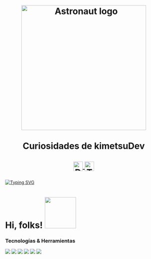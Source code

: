 
<h1 align=center> 
  <a href="#"><img width="400" alt="Astronaut logo" align="center" src="https://miro.medium.com/max/3000/0*JKyzq_e9TUlb84wX" /></a><br><br>
  Curiosidades de kimetsuDev <br> 
    <p>
      <a href="https://discord.com/invite/u3dsh9M" target="blank">
          <img align="center" alt="Discord" width="30px" src="https://img.icons8.com/nolan/64/discord-logo.png" /> </a>
      <a href="https://www.twitch.tv/mouredev" target="_blank">
          <img align="center" alt="Twitch" width="30px" src="https://img.icons8.com/nolan/64/twitch.png" /> </a>
    </p>    
</h1>


[![Typing SVG](https://readme-typing-svg.herokuapp.com/?font=Stick%20No%20Bills&vCenter=true&center-true&size=30&color=ff536d&width=480&lines=Estudiante%20de%20DAM%20en%20prácticas;Futuro%20Pro%20en%20Desarrollo%20de%20Aplicaciones;Pupilo%20de%20MoureDev%20y%20S4vitar%20Cibersecurity;Bug%20...%20¿Qué%20es%20eso?%20👀)](https://git.io/typing-svg)




# Hi, folks! <img src="https://i1.wp.com/bobalicon.com/wp-content/uploads/2021/04/Tercer-Luna-Demoniaca-Akaza.jpg?resize=759%2C500&ssl=1" width="100px" >


### Tecnologías & Herramientas
<a href="#&nbsp"><img src="https://img.shields.io/badge/OS-Linux-ff536d?logo=linux" /></a>
<a href="#&nbsp"><img src="https://img.shields.io/badge/Virtualizacion-Docker-ff536d?logo=docker" /></a> 
<a href="#&nbsp"><img src="https://img.shields.io/badge/Code-Kotlin-ff536d?logo=kotlin" /></a> 
<a href="#&nbsp"><img src="https://img.shields.io/badge/Code-Java-ff536d?logo=java" /></a> 
<a href="#&nbsp"><img src="https://img.shields.io/badge/OS-Linux-ff536d?logo=linux" /></a>
<a href="#&nbsp"><img src="https://img.shields.io/badge/Code-Sap-ff536d?logo=sap" /></a>



<!---
rbjavi/rbjavi is a ✨ special ✨ repository because its `README.md` (this file) appears on your GitHub profile.
You can click the Preview link to take a look at your changes.
--->
